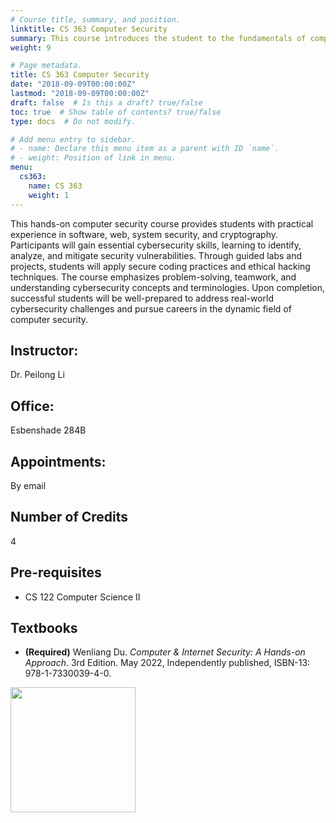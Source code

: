 ```yaml
---
# Course title, summary, and position.
linktitle: CS 363 Computer Security
summary: This course introduces the student to the fundamentals of computer security that includes hands-on experience in software, web, system security, and cryptography.
weight: 9

# Page metadata.
title: CS 363 Computer Security
date: "2018-09-09T00:00:00Z"
lastmod: "2018-09-09T00:00:00Z"
draft: false  # Is this a draft? true/false
toc: true  # Show table of contents? true/false
type: docs  # Do not modify.

# Add menu entry to sidebar.
# - name: Declare this menu item as a parent with ID `name`.
# - weight: Position of link in menu.
menu:
  cs363:
    name: CS 363
    weight: 1
---
```



This hands-on computer security course provides students with practical experience in software, web, system security, and cryptography. Participants will gain essential cybersecurity skills, learning to identify, analyze, and mitigate security vulnerabilities. Through guided labs and projects, students will apply secure coding practices and ethical hacking techniques. The course emphasizes problem-solving, teamwork, and understanding cybersecurity concepts and terminologies. Upon completion, successful students will be well-prepared to address real-world cybersecurity challenges and pursue careers in the dynamic field of computer security.

## Instructor:

Dr. Peilong Li

## Office:

Esbenshade 284B

## Appointments:

By email

## Number of Credits

4

## Pre-requisites

* CS 122 Computer Science II

## Textbooks

* **(Required)** Wenliang Du.
*Computer & Internet Security: A Hands-on Approach*.
3rd Edition. May 2022, Independently published,
ISBN-13: 978-1-7330039-4-0.
<img src="https://m.media-amazon.com/images/I/41N3wJ5qP+L.jpg" width="200">
